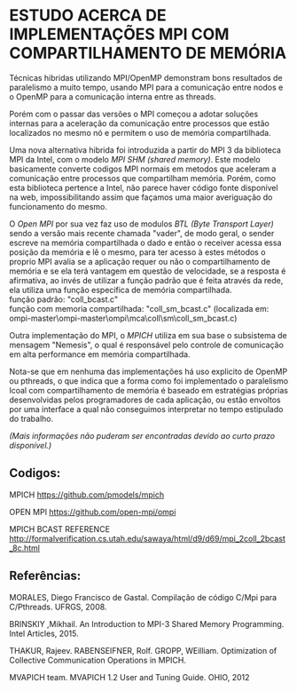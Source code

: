 
# ESTUDO ACERCA DE IMPLEMENTAÇÕES MPI COM COMPARTILHAMENTO DE MEMÓRIA



Técnicas hibridas utilizando MPI/OpenMP demonstram bons resultados de paralelismo a muito tempo, usando MPI para a comunicação
entre nodos e o OpenMP para a comunicação interna entre as threads.  

Porém com o passar das versões o MPI começou a adotar soluções internas para a aceleração da comunicação entre processos 
que estão localizados no mesmo nó e permitem o uso de memória compartilhada.  

Uma nova alternativa hibrida foi introduzida a partir do MPI 3 da biblioteca MPI da Intel, com o modelo *MPI SHM (shared memory)*. 
Este modelo basicamente converte codigos MPI normais em metodos que aceleram a comunicação entre processos que compartilham memória.
Porém, como esta biblioteca pertence a Intel, não parece haver código fonte disponível na web, impossibilitando assim que façamos 
uma maior averiguação do funcionamento do mesmo.  

O *Open MPI* por sua vez faz uso de modulos *BTL (Byte Transport Layer)* sendo a versão mais recente chamada "vader",
de modo geral, o sender escreve na memória compartilhada o dado e então o receiver acessa essa posição da memória e lê o mesmo, 
para ter acesso à estes métodos o proprio MPI avalia se a aplicação requer ou não o compartilhamento de memória e se ela terá vantagem
em questão de velocidade, se a resposta é afirmativa, ao invés de utilizar a função padrão que é feita através da rede, ela utiliza uma função
especifica de memória compartilhada.  
função padrão: "coll_bcast.c"  
função com memoria compartilhada: "coll_sm_bcast.c" (localizada em: ompi-master\ompi-master\ompi\mca\coll\sm\coll_sm_bcast.c)  



Outra implementação do MPI, o *MPICH* utiliza em sua base o subsistema de mensagem "Nemesis", o qual é responsável pelo controle 
de comunicação em alta performance em memória compartilhada.  

Nota-se que em nenhuma das implementações há uso explicito de OpenMP ou pthreads, o que indica que a forma como foi implementado 
o paralelismo lcoal com compartilhamento de memória é baseado em estratégias próprias desenvolvidas pelos programadores de 
cada aplicação, ou estão envoltos por uma interface a qual não conseguimos interpretar no tempo estipulado do trabalho.


*(Mais informações não puderam ser encontradas devido ao curto prazo disponível.)*








## Codigos:

MPICH
https://github.com/pmodels/mpich

OPEN MPI
https://github.com/open-mpi/ompi

MPICH BCAST REFERENCE
http://formalverification.cs.utah.edu/sawaya/html/d9/d69/mpi_2coll_2bcast_8c.html




## Referências:  

MORALES, Diego Francisco de Gastal. Compilação de código C/Mpi para C/Pthreads. UFRGS, 2008.  

BRINSKIY ,Mikhail. An Introduction to MPI-3 Shared Memory Programming. Intel Articles, 2015.  

THAKUR, Rajeev. RABENSEIFNER, Rolf. GROPP, WEilliam. Optimization of Collective Communication Operations in MPICH. 

MVAPICH team. MVAPICH 1.2 User and Tuning Guide. OHIO, 2012

